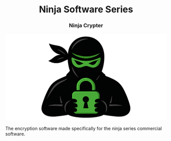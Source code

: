 <div align = "center">

# Ninja Software Series


### Ninja Crypter

</div>

<img src = "https://github.com/PanagiotisKotsorgios/ninja-crypter/blob/main/assets/img/ninja_logo.png">

The encryption software made specifically for the ninja series commercial software.
